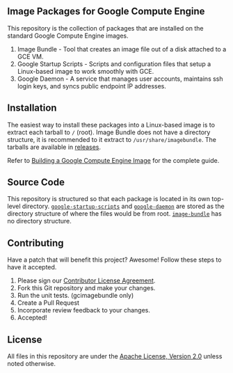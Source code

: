 ## Image Packages for Google Compute Engine
This repository is the collection of packages that are installed on the standard Google Compute Engine images.

1. Image Bundle - Tool that creates an image file out of a disk attached to a GCE VM.
1. Google Startup Scripts - Scripts and configuration files that setup a Linux-based image to work smoothly with GCE.
1. Google Daemon - A service that manages user accounts, maintains ssh login keys, and syncs public endpoint IP addresses.

## Installation
The easiest way to install these packages into a Linux-based image is to extract each tarball to `/` (root). Image Bundle does not have a directory structure, it is recommended to it extract to `/usr/share/imagebundle`. The tarballs are available in [releases](https://github.com/GoogleCloudPlatform/compute-image-packages/releases). 

Refer to [Building a Google Compute Engine Image](https://developers.google.com/compute/docs/building_image) for the complete guide.

## Source Code
This repository is structured so that each package is located in its own top-level directory. [`google-startup-scripts`](google-startup-scripts/) and [`google-daemon`](google-daemon/) are stored as the directory structure of where the files would be from root. [`image-bundle`](image-bundle/) has no directory structure.

## Contributing
Have a patch that will benefit this project? Awesome! Follow these steps to have it accepted.

1. Please sign our [Contributor License Agreement](CONTRIB.md).
1. Fork this Git repository and make your changes.
1. Run the unit tests. (gcimagebundle only)
1. Create a Pull Request
1. Incorporate review feedback to your changes.
1. Accepted!

## License
All files in this repository are under the [Apache License, Version 2.0](LICENSE) unless noted otherwise.
